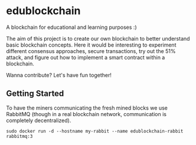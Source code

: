# edublockchain
A blockchain for educational and learning purposes :)

The aim of this project is to create our own blockchain to better understand basic blockchain concepts. 
Here it would be interesting to experiment different consensus approaches, secure transactions, try out the 51% attack, and figure out how to implement a smart contract within a blockchain.

Wanna contribute? Let's have fun together!

## Getting Started

To have the miners communicating the fresh mined blocks we use RabbitMQ (though in a real blockchain network, communication is completely decentralized).

```
sudo docker run -d --hostname my-rabbit --name edublockchain-rabbit rabbitmq:3
```
